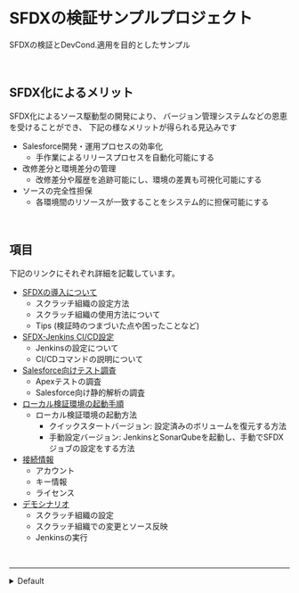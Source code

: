 # SFDXの検証サンプルプロジェクト

SFDXの検証とDevCond.適用を目的としたサンプル

<br>

## SFDX化によるメリット

SFDX化によるソース駆動型の開発により、
バージョン管理システムなどの恩恵を受けることができ、
下記の様なメリットが得られる見込みです

* Salesforce開発・運用プロセスの効率化
  * 手作業によるリリースプロセスを自動化可能にする
* 改修差分と環境差分の管理
  * 改修差分や履歴を追跡可能にし、環境の差異も可視化可能にする
* ソースの完全性担保
  * 各環境間のリソースが一致することをシステム的に担保可能にする

<br>

## 項目

下記のリンクにそれぞれ詳細を記載しています。

* [SFDXの導入について](./docs/result.md)
  * スクラッチ組織の設定方法
  * スクラッチ組織の使用方法について
  * Tips (検証時のつまづいた点や困ったことなど)
* [SFDX-Jenkins CI/CD設定](./docs/cicd-varification.md)
  * Jenkinsの設定について
  * CI/CDコマンドの説明について
* [Salesforce向けテスト調査](./docs/test-varification.md)
  * Apexテストの調査
  * Salesforce向け静的解析の調査
* [ローカル検証環境の起動手順](./docs/setup-local-environment.md)
  * ローカル検証環境の起動方法
    * クイックスタートバージョン: 設定済みのボリュームを復元する方法
    * 手動設定バージョン: JenkinsとSonarQubeを起動し、手動でSFDXジョブの設定をする方法
* [接続情報](./jenkins-sample/certificaitons/memo.md)
  * アカウント
  * キー情報
  * ライセンス
* [デモシナリオ](./docs/demo.md)
  * スクラッチ組織の設定
  * スクラッチ組織での変更とソース反映
  * Jenkinsの実行

<br>

---

<details><summary>Default</summary>

# Salesforce App

This guide helps Salesforce developers who are new to Visual Studio Code go from zero to a deployed app using Salesforce Extensions for VS Code and Salesforce CLI.

## Part 1: Choosing a Development Model

There are two types of developer processes or models supported in Salesforce Extensions for VS Code and Salesforce CLI. These models are explained below. Each model offers pros and cons and is fully supported.

### Package Development Model

The package development model allows you to create self-contained applications or libraries that are deployed to your org as a single package. These packages are typically developed against source-tracked orgs called scratch orgs. This development model is geared toward a more modern type of software development process that uses org source tracking, source control, and continuous integration and deployment.

If you are starting a new project, we recommend that you consider the package development model. To start developing with this model in Visual Studio Code, see [Package Development Model with VS Code](https://forcedotcom.github.io/salesforcedx-vscode/articles/user-guide/package-development-model). For details about the model, see the [Package Development Model](https://trailhead.salesforce.com/en/content/learn/modules/sfdx_dev_model) Trailhead module.

If you are developing against scratch orgs, use the command `SFDX: Create Project` (VS Code) or `sfdx force:project:create` (Salesforce CLI)  to create your project. If you used another command, you might want to start over with that command.

When working with source-tracked orgs, use the commands `SFDX: Push Source to Org` (VS Code) or `sfdx force:source:push` (Salesforce CLI) and `SFDX: Pull Source from Org` (VS Code) or `sfdx force:source:pull` (Salesforce CLI). Do not use the `Retrieve` and `Deploy` commands with scratch orgs.

### Org Development Model

The org development model allows you to connect directly to a non-source-tracked org (sandbox, Developer Edition (DE) org, Trailhead Playground, or even a production org) to retrieve and deploy code directly. This model is similar to the type of development you have done in the past using tools such as Force.com IDE or MavensMate.

To start developing with this model in Visual Studio Code, see [Org Development Model with VS Code](https://forcedotcom.github.io/salesforcedx-vscode/articles/user-guide/org-development-model). For details about the model, see the [Org Development Model](https://trailhead.salesforce.com/content/learn/modules/org-development-model) Trailhead module.

If you are developing against non-source-tracked orgs, use the command `SFDX: Create Project with Manifest` (VS Code) or `sfdx force:project:create --manifest` (Salesforce CLI) to create your project. If you used another command, you might want to start over with this command to create a Salesforce DX project.

When working with non-source-tracked orgs, use the commands `SFDX: Deploy Source to Org` (VS Code) or `sfdx force:source:deploy` (Salesforce CLI) and `SFDX: Retrieve Source from Org` (VS Code) or `sfdx force:source:retrieve` (Salesforce CLI). The `Push` and `Pull` commands work only on orgs with source tracking (scratch orgs).

## The `sfdx-project.json` File

The `sfdx-project.json` file contains useful configuration information for your project. See [Salesforce DX Project Configuration](https://developer.salesforce.com/docs/atlas.en-us.sfdx_dev.meta/sfdx_dev/sfdx_dev_ws_config.htm) in the _Salesforce DX Developer Guide_ for details about this file.

The most important parts of this file for getting started are the `sfdcLoginUrl` and `packageDirectories` properties.

The `sfdcLoginUrl` specifies the default login URL to use when authorizing an org.

The `packageDirectories` filepath tells VS Code and Salesforce CLI where the metadata files for your project are stored. You need at least one package directory set in your file. The default setting is shown below. If you set the value of the `packageDirectories` property called `path` to `force-app`, by default your metadata goes in the `force-app` directory. If you want to change that directory to something like `src`, simply change the `path` value and make sure the directory you’re pointing to exists.

```json
"packageDirectories" : [
    {
      "path": "force-app",
      "default": true
    }
]
```

## Part 2: Working with Source

For details about developing against scratch orgs, see the [Package Development Model](https://trailhead.salesforce.com/en/content/learn/modules/sfdx_dev_model) module on Trailhead or [Package Development Model with VS Code](https://forcedotcom.github.io/salesforcedx-vscode/articles/user-guide/package-development-model).

For details about developing against orgs that don’t have source tracking, see the [Org Development Model](https://trailhead.salesforce.com/content/learn/modules/org-development-model) module on Trailhead or [Org Development Model with VS Code](https://forcedotcom.github.io/salesforcedx-vscode/articles/user-guide/org-development-model).

## Part 3: Deploying to Production

Don’t deploy your code to production directly from Visual Studio Code. The deploy and retrieve commands do not support transactional operations, which means that a deployment can fail in a partial state. Also, the deploy and retrieve commands don’t run the tests needed for production deployments. The push and pull commands are disabled for orgs that don’t have source tracking, including production orgs.

Deploy your changes to production using [packaging](https://developer.salesforce.com/docs/atlas.en-us.sfdx_dev.meta/sfdx_dev/sfdx_dev_dev2gp.htm) or by [converting your source](https://developer.salesforce.com/docs/atlas.en-us.sfdx_cli_reference.meta/sfdx_cli_reference/cli_reference_force_source.htm#cli_reference_convert) into metadata format and using the [metadata deploy command](https://developer.salesforce.com/docs/atlas.en-us.sfdx_cli_reference.meta/sfdx_cli_reference/cli_reference_force_mdapi.htm#cli_reference_deploy).

</details>
